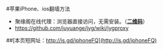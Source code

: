 #苹果iPhone、ios翻墙方法
* 聚缘阁在线代理：浏览器直接访问，无需安装。（[**二维码**](https://ztqspq-ch3302.files.1drv.com/y3mwc2L-Fpy6EFUdgLgXl7VPNWpGqI7OKp1_aWi1yAND02Pndd-yeO5Jrdm8EbsNVtAfhpaaeTOf-SAX2rYVmj1yJzo1J-1gqA-uJhyDS9szYWHPVkXIylY0LXo08xjO87Ytb-Aubmb18xlwjwMe9sroiAoNSUv_tG7hi4sYPM7W4o/jygdl_github.png?psid=1)）
 * https://github.com/juyuange/jyg/wiki/jygproxy

##[本页短网址：http://is.gd/iphoneFQ](http://is.gd/iphoneFQ)